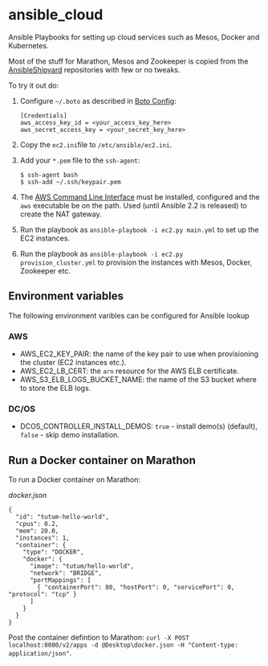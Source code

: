 # ansible_cloud
Ansible Playbooks for setting up cloud services such as Mesos, Docker and Kubernetes.

Most of the stuff for Marathon, Mesos and Zookeeper is copied from the [AnsibleShipyard](https://github.com/AnsibleShipyard) repositories with few or no tweaks.

To try it out do:

1. Configure `~/.boto` as described in [Boto Config](http://boto.readthedocs.org/en/latest/boto_config_tut.html):

   ```
   [Credentials]
   aws_access_key_id = <your_access_key_here>
   aws_secret_access_key = <your_secret_key_here>
   ```
1. Copy the `ec2.ini`file to `/etc/ansible/ec2.ini`.
1. Add your `*.pem` file to the `ssh-agent`:

   ```
   $ ssh-agent bash 
   $ ssh-add ~/.ssh/keypair.pem 
   ```
1. The [AWS Command Line Interface](https://aws.amazon.com/cli/) must be installed, configured and the `aws` executable be on the path. Used (until Ansible 2.2 is released) to create the NAT gateway.
1. Run the playbook as `ansible-playbook -i ec2.py main.yml` to set up the EC2 instances.
1. Run the playbook as `ansible-playbook -i ec2.py provision_cluster.yml` to provision the instances with Mesos, Docker, Zookeeper etc.

## Environment variables
The following environment varibles can be configured for Ansible lookup

### AWS
* AWS_EC2_KEY_PAIR: the name of the key pair to use when provisioning the cluster (EC2 instances etc.).
* AWS_EC2_LB_CERT: the `arn` resource for the AWS ELB certificate.
* AWS_S3_ELB_LOGS_BUCKET_NAME: the name of the S3 bucket where to store the ELB logs.

### DC/OS
* DCOS_CONTROLLER_INSTALL_DEMOS: `true` - install demo(s) (default), `false` - skip demo installation.

## Run a Docker container on Marathon

To run a Docker container on Marathon:

*docker.json*
```
{
  "id": "tutum-hello-world",
  "cpus": 0.2,
  "mem": 20.0,
  "instances": 1,
  "container": {
    "type": "DOCKER",
    "docker": {
      "image": "tutum/hello-world",
      "network": "BRIDGE",
      "portMappings": [
        { "containerPort": 80, "hostPort": 0, "servicePort": 0, "protocol": "tcp" }
      ]
    }
  }
}
```
Post the container defintion to Marathon: `curl -X POST localhost:8080/v2/apps -d @Desktop\docker.json -H "Content-type: application/json"`.
